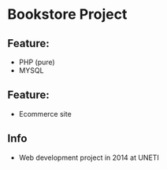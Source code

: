 # Bookstore Project
## Feature:
  - PHP (pure)
  - MYSQL

## Feature:
  - Ecommerce site

## Info
  - Web development project in 2014 at UNETI
